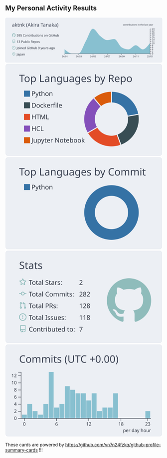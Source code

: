 ## My Personal Activity Results

![](https://raw.githubusercontent.com/aktnk/aktnk/main/profile-summary-card-output/nord_bright/0-profile-details.svg)
![](https://raw.githubusercontent.com/aktnk/aktnk/main/profile-summary-card-output/nord_bright/1-repos-per-language.svg) ![](https://raw.githubusercontent.com/aktnk/aktnk/main/profile-summary-card-output/nord_bright/2-most-commit-language.svg)
![](https://raw.githubusercontent.com/aktnk/aktnk/main/profile-summary-card-output/nord_bright/3-stats.svg) ![](https://raw.githubusercontent.com/aktnk/aktnk/main/profile-summary-card-output/nord_bright/4-productive-time.svg)

These cards are powered by https://github.com/vn7n24fzkq/github-profile-summary-cards !!!
